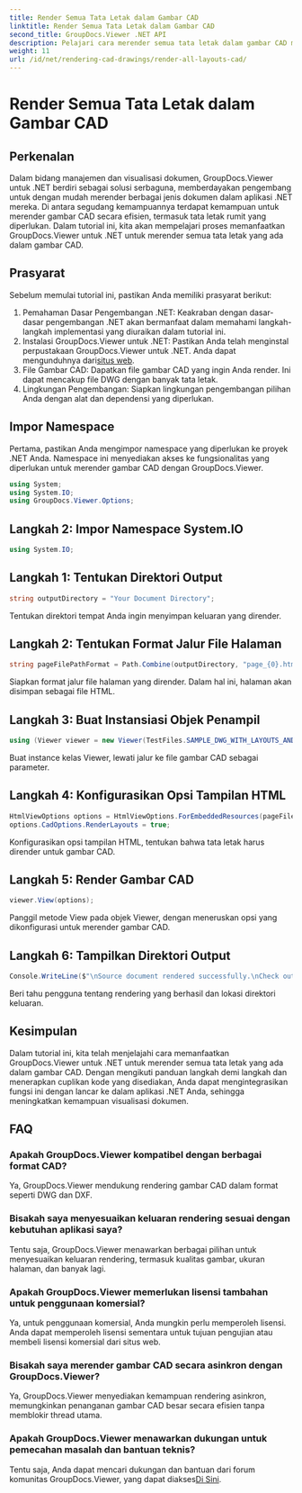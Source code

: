 ```yaml
---
title: Render Semua Tata Letak dalam Gambar CAD
linktitle: Render Semua Tata Letak dalam Gambar CAD
second_title: GroupDocs.Viewer .NET API
description: Pelajari cara merender semua tata letak dalam gambar CAD menggunakan GroupDocs.Viewer untuk .NET. Ikuti tutorial komprehensif kami untuk integrasi yang lancar.
weight: 11
url: /id/net/rendering-cad-drawings/render-all-layouts-cad/
---
```


# Render Semua Tata Letak dalam Gambar CAD

## Perkenalan
Dalam bidang manajemen dan visualisasi dokumen, GroupDocs.Viewer untuk .NET berdiri sebagai solusi serbaguna, memberdayakan pengembang untuk dengan mudah merender berbagai jenis dokumen dalam aplikasi .NET mereka. Di antara segudang kemampuannya terdapat kemampuan untuk merender gambar CAD secara efisien, termasuk tata letak rumit yang diperlukan. Dalam tutorial ini, kita akan mempelajari proses memanfaatkan GroupDocs.Viewer untuk .NET untuk merender semua tata letak yang ada dalam gambar CAD. 
## Prasyarat
Sebelum memulai tutorial ini, pastikan Anda memiliki prasyarat berikut:
1. Pemahaman Dasar Pengembangan .NET: Keakraban dengan dasar-dasar pengembangan .NET akan bermanfaat dalam memahami langkah-langkah implementasi yang diuraikan dalam tutorial ini.
2.  Instalasi GroupDocs.Viewer untuk .NET: Pastikan Anda telah menginstal perpustakaan GroupDocs.Viewer untuk .NET. Anda dapat mengunduhnya dari[situs web](https://releases.groupdocs.com/viewer/net/).
3. File Gambar CAD: Dapatkan file gambar CAD yang ingin Anda render. Ini dapat mencakup file DWG dengan banyak tata letak.
4. Lingkungan Pengembangan: Siapkan lingkungan pengembangan pilihan Anda dengan alat dan dependensi yang diperlukan.

## Impor Namespace
Pertama, pastikan Anda mengimpor namespace yang diperlukan ke proyek .NET Anda. Namespace ini menyediakan akses ke fungsionalitas yang diperlukan untuk merender gambar CAD dengan GroupDocs.Viewer.

```csharp
using System;
using System.IO;
using GroupDocs.Viewer.Options;
```
## Langkah 2: Impor Namespace System.IO
```csharp
using System.IO;
```
## Langkah 1: Tentukan Direktori Output
```csharp
string outputDirectory = "Your Document Directory";
```
Tentukan direktori tempat Anda ingin menyimpan keluaran yang dirender.
## Langkah 2: Tentukan Format Jalur File Halaman
```csharp
string pageFilePathFormat = Path.Combine(outputDirectory, "page_{0}.html");
```
Siapkan format jalur file halaman yang dirender. Dalam hal ini, halaman akan disimpan sebagai file HTML.
## Langkah 3: Buat Instansiasi Objek Penampil
```csharp
using (Viewer viewer = new Viewer(TestFiles.SAMPLE_DWG_WITH_LAYOUTS_AND_LAYERS))
```
Buat instance kelas Viewer, lewati jalur ke file gambar CAD sebagai parameter.
## Langkah 4: Konfigurasikan Opsi Tampilan HTML
```csharp
HtmlViewOptions options = HtmlViewOptions.ForEmbeddedResources(pageFilePathFormat);
options.CadOptions.RenderLayouts = true;
```
Konfigurasikan opsi tampilan HTML, tentukan bahwa tata letak harus dirender untuk gambar CAD.
## Langkah 5: Render Gambar CAD
```csharp
viewer.View(options);
```
Panggil metode View pada objek Viewer, dengan meneruskan opsi yang dikonfigurasi untuk merender gambar CAD.
## Langkah 6: Tampilkan Direktori Output
```csharp
Console.WriteLine($"\nSource document rendered successfully.\nCheck output in {outputDirectory}.");
```
Beri tahu pengguna tentang rendering yang berhasil dan lokasi direktori keluaran.

## Kesimpulan
Dalam tutorial ini, kita telah menjelajahi cara memanfaatkan GroupDocs.Viewer untuk .NET untuk merender semua tata letak yang ada dalam gambar CAD. Dengan mengikuti panduan langkah demi langkah dan menerapkan cuplikan kode yang disediakan, Anda dapat mengintegrasikan fungsi ini dengan lancar ke dalam aplikasi .NET Anda, sehingga meningkatkan kemampuan visualisasi dokumen.
## FAQ
### Apakah GroupDocs.Viewer kompatibel dengan berbagai format CAD?
Ya, GroupDocs.Viewer mendukung rendering gambar CAD dalam format seperti DWG dan DXF.
### Bisakah saya menyesuaikan keluaran rendering sesuai dengan kebutuhan aplikasi saya?
Tentu saja, GroupDocs.Viewer menawarkan berbagai pilihan untuk menyesuaikan keluaran rendering, termasuk kualitas gambar, ukuran halaman, dan banyak lagi.
### Apakah GroupDocs.Viewer memerlukan lisensi tambahan untuk penggunaan komersial?
Ya, untuk penggunaan komersial, Anda mungkin perlu memperoleh lisensi. Anda dapat memperoleh lisensi sementara untuk tujuan pengujian atau membeli lisensi komersial dari situs web.
### Bisakah saya merender gambar CAD secara asinkron dengan GroupDocs.Viewer?
Ya, GroupDocs.Viewer menyediakan kemampuan rendering asinkron, memungkinkan penanganan gambar CAD besar secara efisien tanpa memblokir thread utama.
### Apakah GroupDocs.Viewer menawarkan dukungan untuk pemecahan masalah dan bantuan teknis?
 Tentu saja, Anda dapat mencari dukungan dan bantuan dari forum komunitas GroupDocs.Viewer, yang dapat diakses[Di Sini](https://forum.groupdocs.com/c/viewer/9).